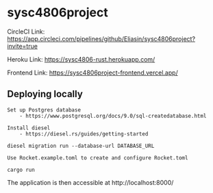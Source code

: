 # sysc4806project

CircleCI Link: https://app.circleci.com/pipelines/github/Eliasin/sysc4806project?invite=true

Heroku Link: https://sysc4806-rust.herokuapp.com/

Frontend Link: https://sysc4806project-frontend.vercel.app/

## Deploying locally

```
Set up Postgres database
    - https://www.postgresql.org/docs/9.0/sql-createdatabase.html

Install diesel
    - https://diesel.rs/guides/getting-started

diesel migration run --database-url DATABASE_URL

Use Rocket.example.toml to create and configure Rocket.toml

cargo run
```

The application is then accessible at http://localhost:8000/
